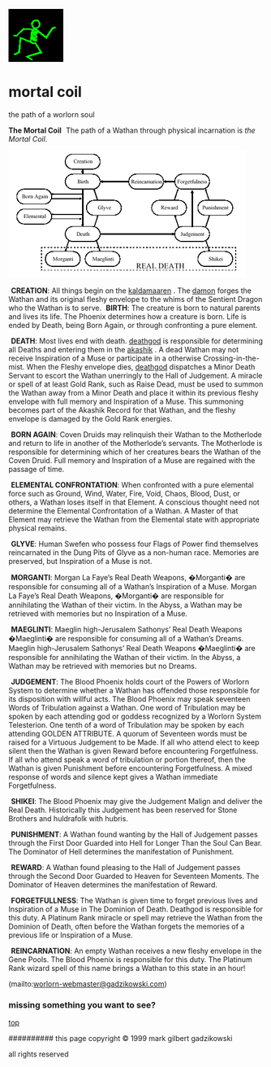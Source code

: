 ![dancer](assets/dancer.gif)

# mortal coil



 the path of a worlorn soul

**The Mortal Coil** 
 ![xparent](assets/xparent.gif)  The path of a Wathan through physical incarnation is *the Mortal Coil*. 







  ![mortalcoil](assets/mortalcoil.gif)  





  ![xparent](assets/xparent.gif)  **CREATION**: All things begin on the  [kaldamaaren](kaldamaaren.md) . The  [damon](damon.md)  forges the Wathan and its original fleshy envelope to the whims of the Sentient Dragon who the Wathan is to serve. 
 ![xparent](assets/xparent.gif)  **BIRTH**: The creature is born to natural parents and lives its life. The Phoenix determines how a creature is born. Life is ended by Death, being Born Again, or through confronting a pure element. 


 ![xparent](assets/xparent.gif)  **DEATH**: Most lives end with death.  [deathgod](deathgod.md)  is responsible for determining all Deaths and entering them in the  [akashik](akashik.md) . A dead Wathan may not receive Inspiration of a Muse or participate in a otherwise Crossing-in-the-mist. When the Fleshy envelope dies,  [deathgod](deathgod.md)  dispatches a Minor Death Servant to escort the Wathan unerringly to the Hall of Judgement. A miracle or spell of at least Gold Rank, such as Raise Dead, must be used to summon the Wathan away from a Minor Death and place it within its previous fleshy envelope with full memory and Inspiration of a Muse. This summoning becomes part of the Akashik Record for that Wathan, and the fleshy envelope is damaged by the Gold Rank energies. 


 ![xparent](assets/xparent.gif)  **BORN AGAIN**: Coven Druids may relinquish their Wathan to the Motherlode and return to life in another of the Motherlode’s servants. The Motherlode is responsible for determining which of her creatures bears the Wathan of the Coven Druid. Full memory and Inspiration of a Muse are regained with the passage of time. 


 ![xparent](assets/xparent.gif)  **ELEMENTAL CONFRONTATION**: When confronted with a pure elemental force such as Ground, Wind, Water, Fire, Void, Chaos, Blood, Dust, or others, a Wathan loses itself in that Element. A conscious thought need not determine the Elemental Confrontation of a Wathan. A Master of that Element may retrieve the Wathan from the Elemental state with appropriate physical remains. 


 ![xparent](assets/xparent.gif)  **GLYVE**: Human Swefen who possess four Flags of Power find themselves reincarnated in the Dung Pits of Glyve as a non-human race. Memories are preserved, but Inspiration of a Muse is not. 


 ![xparent](assets/xparent.gif)  **MORGANTI**: Morgan La Faye’s Real Death Weapons, �Morganti� are responsible for consuming all of a Wathan’s Inspiration of a Muse. Morgan La Faye’s Real Death Weapons, �Morganti� are responsible for annihilating the Wathan of their victim. In the Abyss, a Wathan may be retrieved with memories but no Inspiration of a Muse. 


 ![xparent](assets/xparent.gif)  **MAEGLINTI**: Maeglin high-Jerusalem Sathonys’ Real Death Weapons �Maeglinti� are responsible for consuming all of a Wathan’s Dreams. Maeglin high-Jerusalem Sathonys’ Real Death Weapons �Maeglinti� are responsible for annihilating the Wathan of their victim. In the Abyss, a Wathan may be retrieved with memories but no Dreams. 


 ![xparent](assets/xparent.gif)  **JUDGEMENT**: The Blood Phoenix holds court of the Powers of Worlorn System to determine whether a Wathan has offended those responsible for its disposition with willful acts. The Blood Phoenix may speak seventeen Words of Tribulation against a Wathan. One word of Tribulation may be spoken by each attending god or goddess recognized by a Worlorn System Telesterion. One tenth of a word of Tribulation may be spoken by each attending GOLDEN ATTRIBUTE. A quorum of Seventeen words must be raised for a Virtuous Judgement to be Made. If all who attend elect to keep silent then the Wathan is given Reward before encountering Forgetfulness. If all who attend speak a word of tribulation or portion thereof, then the Wathan is given Punishment before encountering Forgetfulness. A mixed response of words and silence kept gives a Wathan immediate Forgetfulness. 


 ![xparent](assets/xparent.gif)  **SHIKEI**: The Blood Phoenix may give the Judgement Malign and deliver the Real Death. Historically this Judgement has been reserved for Stone Brothers and huldrafolk with hubris. 


 ![xparent](assets/xparent.gif)  **PUNISHMENT**: A Wathan found wanting by the Hall of Judgement passes through the First Door Guarded into Hell for Longer Than the Soul Can Bear. The Dominator of Hell determines the manifestation of Punishment. 


 ![xparent](assets/xparent.gif)  **REWARD**: A Wathan found pleasing to the Hall of Judgement passes through the Second Door Guarded to Heaven for Seventeen Moments. The Dominator of Heaven determines the manifestation of Reward. 


 ![xparent](assets/xparent.gif)  **FORGETFULLNESS**: The Wathan is given time to forget previous lives and Inspiration of a Muse in The Dominion of Death. Deathgod is responsible for this duty. A Platinum Rank miracle or spell may retrieve the Wathan from the Dominion of Death, often before the Wathan forgets the memories of a previous life or Inspiration of a Muse. 


 ![xparent](assets/xparent.gif)  **REINCARNATION**: An empty Wathan receives a new fleshy envelope in the Gene Pools. The Blood Phoenix is responsible for this duty. The Platinum Rank wizard spell of this name brings a Wathan to this state in an hour! 



 (mailto:worlorn-webmaster@gadzikowski.com) 

 
### missing something you want to see?



 [top](#top) 

 
########## this page copyright © 1999 mark gilbert gadzikowski

 all rights reserved